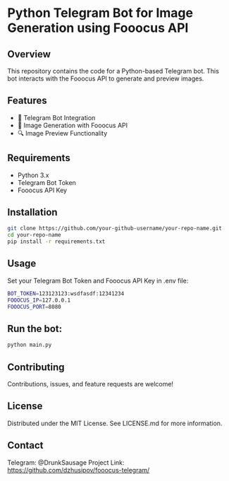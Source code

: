 # Python Telegram Bot for Image Generation using Fooocus API

## Overview
This repository contains the code for a Python-based Telegram bot. This bot interacts with the Fooocus API to generate and preview images.

## Features
- 🤖 Telegram Bot Integration
- 🎨 Image Generation with Fooocus API
- 🔍 Image Preview Functionality

## Requirements
- Python 3.x
- Telegram Bot Token
- Fooocus API Key

## Installation
```bash
git clone https://github.com/your-github-username/your-repo-name.git
cd your-repo-name
pip install -r requirements.txt
```

## Usage
Set your Telegram Bot Token and Fooocus API Key in .env file:  
```bash
BOT_TOKEN=123123123:wsdfasdf:12341234
FOOOCUS_IP=127.0.0.1
FOOOCUS_PORT=8080
```

## Run the bot:
```bash
python main.py
```

## Contributing
Contributions, issues, and feature requests are welcome!  

## License
Distributed under the MIT License. See LICENSE.md for more information.  

## Contact
Telegram: @DrunkSausage 
Project Link: https://github.com/dzhusipov/fooocus-telegram/

